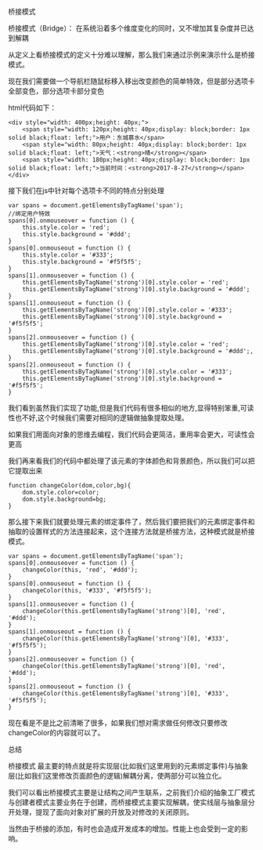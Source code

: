 桥接模式

桥接模式（Bridge）：
在系统沿着多个维度变化的同时，又不增加其复杂度并已达到解耦

从定义上看桥接模式的定义十分难以理解，那么我们来通过示例来演示什么是桥接模式。

现在我们需要做一个导航栏随鼠标移入移出改变颜色的简单特效，但是部分选项卡全部变色，部分选项卡部分变色


html代码如下：

```
<div style="width: 400px;height: 40px;">
    <span style="width: 120px;height: 40px;display: block;border: 1px solid black;float: left;">用户：东城慕水</span>
    <span style="width: 80px;height: 40px;display: block;border: 1px solid black;float: left;">天气：<strong>晴</strong></span>
    <span style="width: 180px;height: 40px;display: block;border: 1px solid black;float: left;">当前时间：<strong>2017-8-27</strong></span>
</div>
```

接下我们在js中针对每个选项卡不同的特点分别处理

```
var spans = document.getElementsByTagName('span');
//绑定用户特效
spans[0].onmouseover = function () {
    this.style.color = 'red';
    this.style.background = '#ddd';
}
spans[0].onmouseout = function () {
    this.style.color = '#333';
    this.style.background = '#f5f5f5';
}
spans[1].onmouseover = function () {
    this.getElementsByTagName('strong')[0].style.color = 'red';
    this.getElementsByTagName('strong')[0].style.background = '#ddd';
}
spans[1].onmouseout = function () {
    this.getElementsByTagName('strong')[0].style.color = '#333';
    this.getElementsByTagName('strong')[0].style.background = '#f5f5f5';
}
spans[2].onmouseover = function () {
    this.getElementsByTagName('strong')[0].style.color = 'red';
    this.getElementsByTagName('strong')[0].style.background = '#ddd';,
}
spans[2].onmouseout = function () {
    this.getElementsByTagName('strong')[0].style.color = '#333';
    this.getElementsByTagName('strong')[0].style.background = '#f5f5f5';
}
```

我们看到虽然我们实现了功能,但是我们代码有很多相似的地方,显得特别笨重,可读性也不好,这个时候我们需要对相同的逻辑做抽象提取处理。

如果我们用面向对象的思维去编程，我们代码会更简洁，重用率会更大，可读性会更高

我们再来看我们的代码中都处理了该元素的字体颜色和背景颜色，所以我们可以把它提取出来

```
function changeColor(dom,color,bg){
    dom.style.color=color;
    dom.style.background=bg;
}
```

那么接下来我们就要处理元素的绑定事件了，然后我们要把我们的元素绑定事件和抽取的设置样式的方法连接起来，这个连接方法就是桥接方法，这种模式就是桥接模式。

```
var spans = document.getElementsByTagName('span');
spans[0].onmouseover = function () {
    changeColor(this, 'red', '#ddd');
}
spans[0].onmouseout = function () {
    changeColor(this, '#333', '#f5f5f5');
}
spans[1].onmouseover = function () {
    changeColor(this.getElementsByTagName('strong')[0], 'red', '#ddd');
}
spans[1].onmouseout = function () {
    changeColor(this.getElementsByTagName('strong')[0], '#333', '#f5f5f5');
}
spans[2].onmouseover = function () {
    changeColor(this.getElementsByTagName('strong')[0], 'red', '#ddd');
}
spans[2].onmouseout = function () {
    changeColor(this.getElementsByTagName('strong')[0], '#333', '#f5f5f5');
}
```

现在看是不是比之前清晰了很多，如果我们想对需求做任何修改只要修改changeColor的内容就可以了。

总结

桥接模式 最主要的特点就是将实现层(比如我们这里用到的元素绑定事件)与抽象层(比如我们这里修改页面颜色的逻辑)解耦分离，使两部分可以独立化。

我们可以看出桥接模式主要是让结构之间产生联系，之前我们介绍的抽象工厂模式与创建者模式主要业务在于创建，而桥接模式主要实现解耦，使实线层与抽象层分开处理，提现了面向对象对扩展的开放及对修改的关闭原则。

当然由于桥接的添加，有时也会造成开发成本的增加。性能上也会受到一定的影响。